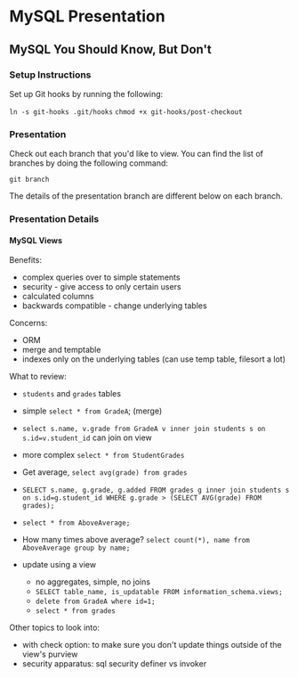 # MySQL Presentation

## MySQL You Should Know, But Don't

### Setup Instructions

Set up Git hooks by running the following:

`ln -s git-hooks .git/hooks`
`chmod +x git-hooks/post-checkout`

### Presentation

Check out each branch that you'd like to view.  You can find the list of branches by doing the following command:

`git branch`

The details of the presentation branch are different below on each branch.

### Presentation Details

#### MySQL Views

Benefits:
- complex queries over to simple statements
- security - give access to only certain users
- calculated columns 
- backwards compatible - change underlying tables

Concerns:
- ORM
- merge and temptable
- indexes only on the underlying tables (can use temp table, filesort a lot)

What to review:
- `students` and `grades` tables
- simple `select * from GradeA`; (merge)
- `select s.name, v.grade from GradeA v inner join students s on s.id=v.student_id` can join on view

- more complex `select * from StudentGrades`

- Get average, `select avg(grade) from grades`
- `SELECT s.name, g.grade, g.added FROM grades g inner join students s on s.id=g.student_id WHERE g.grade > (SELECT AVG(grade) FROM grades);`
- `select * from AboveAverage;`
- How many times above average? `select count(*), name from AboveAverage group by name;`

- update using a view
    - no aggregates, simple, no joins
    - `SELECT table_name, is_updatable FROM information_schema.views;`
    - `delete from GradeA where id=1;`
    - `select * from grades`    


Other topics to look into:
- with check option: to make sure you don't update things outside of the view's purview
- security apparatus: sql security definer vs invoker
